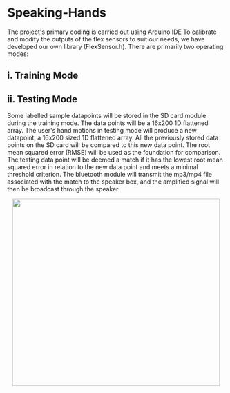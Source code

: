 # Speaking-Hands
The project's primary coding is carried out using Arduino IDE
To calibrate and modify the outputs of the flex sensors to suit our needs,
we have developed our own library (FlexSensor.h). There are primarily two operating
modes:
## i. Training Mode
## ii. Testing Mode
Some labelled sample datapoints will be stored in the SD card module 
during the training mode. The data points will be a 16x200 1D flattened 
array. The user's hand motions in testing mode will produce a new datapoint, a 
16x200 sized 1D flattened array. All the previously stored data points on the 
SD card will be compared to this new data point. The root mean squared error (RMSE) 
will be used as the foundation for comparison. The testing data point will 
be deemed a match if it has the lowest root mean squared error in relation to the 
new data point and meets a minimal threshold criterion. The bluetooth 
module will transmit the mp3/mp4 file associated with the match to the 
speaker box, and the amplified signal will then be broadcast through the 
speaker.
<p align="center">
  <img width="480" height="433.5" src="https://github.com/SamarthWalse10/Speaking-Hands/assets/125689593/016972df-e8cd-45ec-a981-bb2a34041050"/>
</p>
